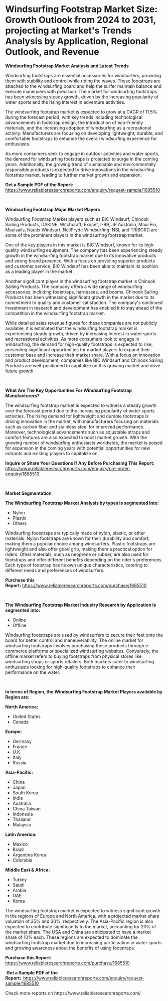 <p><h1>Windsurfing Footstrap Market Size: Growth Outlook from 2024 to 2031, projecting at Market's Trends Analysis by Application, Regional Outlook, and Revenue</h1></p><p><strong>Windsurfing Footstrap Market Analysis and Latest Trends</strong></p>
<p><p>Windsurfing footstraps are essential accessories for windsurfers, providing them with stability and control while riding the waves. These footstraps are attached to the windsurfing board and help the surfer maintain balance and execute maneuvers with precision. The market for windsurfing footstraps has been witnessing steady growth, driven by the increasing popularity of water sports and the rising interest in adventure activities.</p><p>The windsurfing footstrap market is expected to grow at a CAGR of 11.5% during the forecast period, with key trends including technological advancements in footstrap design, the introduction of eco-friendly materials, and the increasing adoption of windsurfing as a recreational activity. Manufacturers are focusing on developing lightweight, durable, and comfortable footstraps to enhance the overall windsurfing experience for enthusiasts.</p><p>As more consumers seek to engage in outdoor activities and water sports, the demand for windsurfing footstraps is projected to surge in the coming years. Additionally, the growing trend of sustainable and environmentally responsible products is expected to drive innovations in the windsurfing footstrap market, leading to further market growth and expansion.</p></p>
<p><strong>Get a Sample PDF of the Report:&nbsp;</strong> <a href="https://www.reliableresearchreports.com/enquiry/request-sample/1685510">https://www.reliableresearchreports.com/enquiry/request-sample/1685510</a></p>
<p>&nbsp;</p>
<p><strong>Windsurfing Footstrap Major Market Players</strong></p>
<p><p>Windsurfing Footstrap Market players such as BIC Windsurf, Chinook Sailing Products, DAKINE, Witchcraft, Exocet, I-99, JP Australia, Maui Fin, Mauisails, Nautix Windsurf, NeilPryde Windsurfing, NSI, and TRIBORD are some of the prominent players in the windsurfing footstrap market. </p><p>One of the key players in this market is BIC Windsurf, known for its high-quality windsurfing equipment. The company has been experiencing steady growth in the windsurfing footstrap market due to its innovative products and strong brand presence. With a focus on providing superior products and customer service, BIC Windsurf has been able to maintain its position as a leading player in the market.</p><p>Another significant player in the windsurfing footstrap market is Chinook Sailing Products. The company offers a wide range of windsurfing accessories, including footstraps, harnesses, and booms. Chinook Sailing Products has been witnessing significant growth in the market due to its commitment to quality and customer satisfaction. The company's continued investment in research and development has enabled it to stay ahead of the competition in the windsurfing footstrap market.</p><p>While detailed sales revenue figures for these companies are not publicly available, it is estimated that the windsurfing footstrap market is experiencing steady growth, driven by increasing interest in water sports and recreational activities. As more consumers look to engage in windsurfing, the demand for high-quality footstraps is expected to rise, presenting significant opportunities for market players to expand their customer base and increase their market share. With a focus on innovation and product development, companies like BIC Windsurf and Chinook Sailing Products are well-positioned to capitalize on this growing market and drive future growth.</p></p>
<p>&nbsp;</p>
<p><strong>What Are The Key Opportunities For Windsurfing Footstrap Manufacturers?</strong></p>
<p><p>The windsurfing footstrap market is expected to witness a steady growth over the forecast period due to the increasing popularity of water sports activities. The rising demand for lightweight and durable footstraps is driving innovation in the market, with manufacturers focusing on materials such as carbon fiber and stainless steel for improved performance. Moreover, technological advancements such as adjustable straps and comfort features are also expected to boost market growth. With the growing number of windsurfing enthusiasts worldwide, the market is poised for expansion in the coming years with potential opportunities for new entrants and existing players to capitalize on.</p></p>
<p><strong>Inquire or Share Your Questions If Any Before Purchasing This Report:</strong> <a href="https://www.reliableresearchreports.com/enquiry/pre-order-enquiry/1685510">https://www.reliableresearchreports.com/enquiry/pre-order-enquiry/1685510</a></p>
<p>&nbsp;</p>
<p><strong>Market Segmentation</strong></p>
<p><strong>The Windsurfing Footstrap Market Analysis by types is segmented into:</strong></p>
<p><ul><li>Nylon</li><li>Plastic</li><li>Others</li></ul></p>
<p><p>Windsurfing footstraps are typically made of nylon, plastic, or other materials. Nylon footstraps are known for their durability and comfort, making them a popular choice among windsurfers. Plastic footstraps are lightweight and also offer good grip, making them a practical option for riders. Other materials, such as neoprene or rubber, are also used for footstraps and offer different benefits depending on the rider's preferences. Each type of footstrap has its own unique characteristics, catering to different needs and preferences of windsurfers.</p></p>
<p><strong>Purchase this Report:&nbsp;</strong><a href="https://www.reliableresearchreports.com/purchase/1685510">https://www.reliableresearchreports.com/purchase/1685510</a></p>
<p>&nbsp;</p>
<p><strong>The Windsurfing Footstrap Market Industry Research by Application is segmented into:</strong></p>
<p><ul><li>Online</li><li>Offline</li></ul></p>
<p><p>Windsurfing footstraps are used by windsurfers to secure their feet onto the board for better control and maneuverability. The online market for windsurfing footstraps involves purchasing these products through e-commerce platforms or specialized windsurfing websites. Conversely, the offline market refers to buying footstraps from physical stores like windsurfing shops or sports retailers. Both markets cater to windsurfing enthusiasts looking for high-quality footstraps to enhance their performance on the water.</p></p>
<p>&nbsp;</p>
<p><strong>In terms of Region, the Windsurfing Footstrap Market Players available by Region are:</strong></p>
<p>
    <p> <strong> North America: </strong>
        <ul>
            <li>United States</li>
            <li>Canada</li>
        </ul>
        </p> 
    <p> <strong> Europe: </strong>
        <ul>
            <li>Germany</li>
            <li>France</li>
            <li>U.K.</li>
            <li>Italy</li>
            <li>Russia</li>
        </ul>
        </p> 
    <p> <strong> Asia-Pacific: </strong>
        <ul>
            <li>China</li>
            <li>Japan</li>
            <li>South Korea</li>
            <li>India</li>
            <li>Australia</li>
            <li>China Taiwan</li>
            <li>Indonesia</li>
            <li>Thailand</li>
            <li>Malaysia</li>
        </ul>
        </p> 
    <p> <strong> Latin America: </strong>
        <ul>
            <li>Mexico</li>
            <li>Brazil</li>
            <li>Argentina Korea</li>
            <li>Colombia</li>
        </ul>
        </p> 
    <p> <strong> Middle East & Africa: </strong>
        <ul>
            <li>Turkey</li>
            <li>Saudi</li>
            <li>Arabia</li>
            <li>UAE</li>
            <li>Korea</li>
        </ul>
    </p>
    </p>
<p><p>The windsurfing footstrap market is expected to witness significant growth in the regions of Europe and North America, with a projected market share valuation of 35% and 30%, respectively. The Asia-Pacific region is also expected to contribute significantly to the market, accounting for 20% of the market share. The USA and China are anticipated to have a market share of 10% each. These regions are expected to dominate the windsurfing footstrap market due to increasing participation in water sports and growing awareness about the benefits of using footstraps.</p></p>
<p><strong>Purchase this Report: </strong><a href="https://www.reliableresearchreports.com/purchase/1685510">https://www.reliableresearchreports.com/purchase/1685510</a></p>
<p>&nbsp;<strong>Get a Sample PDF of the Report:&nbsp;&nbsp;</strong><a href="https://www.reliableresearchreports.com/enquiry/request-sample/1685510">https://www.reliableresearchreports.com/enquiry/request-sample/1685510</a></p>
<p><strong></strong></p>
<p>Check more reports on https://www.reliableresearchreports.com/</p>